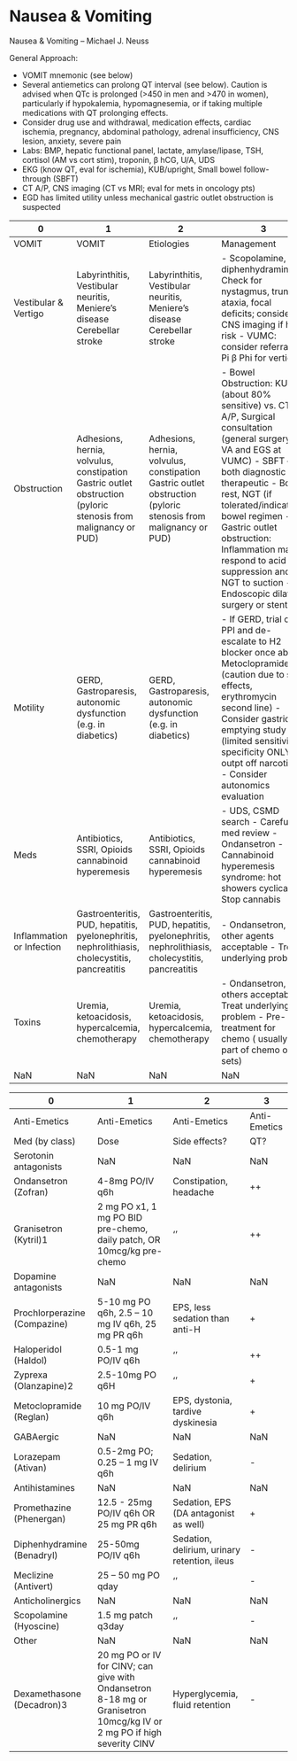 # Nausea & Vomiting
 
Nausea & Vomiting – Michael J. Neuss

General Approach:

-   VOMIT mnemonic (see below)
-   Several antiemetics can prolong QT interval (see below).
    Caution is advised when QTc is prolonged (>450 in men and >470 in
    women), particularly if hypokalemia, hypomagnesemia, or if taking
    multiple medications with QT prolonging effects.
-   Consider drug use and withdrawal, medication effects, cardiac
    ischemia, pregnancy, abdominal pathology, adrenal insufficiency, CNS
    lesion, anxiety, severe pain
-   Labs: BMP, hepatic functional panel, lactate, amylase/lipase, TSH,
    cortisol (AM vs cort stim), troponin,
    β
    hCG, U/A, UDS
-   EKG (know QT, eval for ischemia), KUB/upright, Small bowel
    follow-through (SBFT)
-   CT A/P, CNS imaging (CT vs MRI; eval for mets in oncology pts)
-   EGD has limited utility unless mechanical gastric outlet obstruction
    is suspected

| 0                         | 1                                                                                                              | 2                                                                                                              | 3                                                                                                                                                                                                                                                                                                                                                                     |
|---------------------------|----------------------------------------------------------------------------------------------------------------|----------------------------------------------------------------------------------------------------------------|-----------------------------------------------------------------------------------------------------------------------------------------------------------------------------------------------------------------------------------------------------------------------------------------------------------------------------------------------------------------------|
| VOMIT                     | VOMIT                                                                                                          | Etiologies                                                                                                     | Management                                                                                                                                                                                                                                                                                                                                                            |
| Vestibular & Vertigo      | Labyrinthitis, Vestibular neuritis, Meniere’s disease Cerebellar stroke                                        | Labyrinthitis, Vestibular neuritis, Meniere’s disease Cerebellar stroke                                        | \- Scopolamine, diphenhydramine - Check for nystagmus, truncal ataxia, focal deficits; consider CNS imaging if high risk - VUMC: consider referral to Pi β Phi for vertigo                                                                                                                                                                                            |
| Obstruction               | Adhesions, hernia, volvulus, constipation Gastric outlet obstruction (pyloric stenosis from malignancy or PUD) | Adhesions, hernia, volvulus, constipation Gastric outlet obstruction (pyloric stenosis from malignancy or PUD) | \- Bowel Obstruction: KUB (about 80% sensitive) vs. CT A/P, Surgical consultation (general surgery at VA and EGS at VUMC) - SBFT – both diagnostic and therapeutic - Bowel rest, NGT (if tolerated/indicated), bowel regimen - Gastric outlet obstruction: Inflammation may respond to acid suppression and NGT to suction - Endoscopic dilation, surgery or stenting |
| Motility                  | GERD, Gastroparesis, autonomic dysfunction (e.g. in diabetics)                                                 | GERD, Gastroparesis, autonomic dysfunction (e.g. in diabetics)                                                 | \- If GERD, trial of PPI and de-escalate to H2 blocker once able - Metoclopramide (caution due to side effects, erythromycin second line) - Consider gastric emptying study (limited sensitivity & specificity ONLY outpt off narcotics) - Consider autonomics evaluation                                                                                             |
| Meds                      | Antibiotics, SSRI, Opioids cannabinoid hyperemesis                                                             | Antibiotics, SSRI, Opioids cannabinoid hyperemesis                                                             | \- UDS, CSMD search - Careful med review - Ondansetron - Cannabinoid hyperemesis syndrome: hot showers cyclically. Stop cannabis                                                                                                                                                                                                                                      |
| Inflammation or Infection | Gastroenteritis, PUD, hepatitis, pyelonephritis, nephrolithiasis, cholecystitis, pancreatitis                  | Gastroenteritis, PUD, hepatitis, pyelonephritis, nephrolithiasis, cholecystitis, pancreatitis                  | \- Ondansetron, other agents acceptable - Treat underlying problem                                                                                                                                                                                                                                                                                                    |
| Toxins                    | Uremia, ketoacidosis, hypercalcemia, chemotherapy                                                              | Uremia, ketoacidosis, hypercalcemia, chemotherapy                                                              | \- Ondansetron, others acceptable - Treat underlying problem - Pre-treatment for chemo ( usually part of chemo order sets)                                                                                                                                                                                                                                            |
| NaN                       | NaN                                                                                                            | NaN                                                                                                            | NaN                                                                                                                                                                                                                                                                                                                                                                   |

| 0                            | 1                                                                                                                      | 2                                            | 3            |
|------------------------------|------------------------------------------------------------------------------------------------------------------------|----------------------------------------------|--------------|
| Anti-Emetics                 | Anti-Emetics                                                                                                           | Anti-Emetics                                 | Anti-Emetics |
| Med (by class)               | Dose                                                                                                                   | Side effects?                                | QT?          |
| Serotonin antagonists        | NaN                                                                                                                    | NaN                                          | NaN          |
| Ondansetron (Zofran)         | 4-8mg PO/IV q6h                                                                                                        | Constipation, headache                       | ++           |
| Granisetron (Kytril)1        | 2 mg PO x1, 1 mg PO BID pre-chemo, daily patch, OR 10mcg/kg pre-chemo                                                  | ‘’                                           | ++           |
| Dopamine antagonists         | NaN                                                                                                                    | NaN                                          | NaN          |
| Prochlorperazine (Compazine) | 5-10 mg PO q6h, 2.5 – 10 mg IV q6h, 25 mg PR q6h                                                                       | EPS, less sedation than anti-H               | \+           |
| Haloperidol (Haldol)         | 0.5-1 mg PO/IV q6h                                                                                                     | ‘’                                           | ++           |
| Zyprexa (Olanzapine)2        | 2.5-10mg PO q6H                                                                                                        | ‘’                                           | \+           |
| Metoclopramide (Reglan)      | 10 mg PO/IV q6h                                                                                                        | EPS, dystonia, tardive dyskinesia            | \+           |
| GABAergic                    | NaN                                                                                                                    | NaN                                          | NaN          |
| Lorazepam (Ativan)           | 0.5-2mg PO; 0.25 – 1 mg IV q6h                                                                                         | Sedation, delirium                           | \-           |
| Antihistamines               | NaN                                                                                                                    | NaN                                          | NaN          |
| Promethazine (Phenergan)     | 12.5 - 25mg PO/IV q6h OR 25 mg PR q6h                                                                                  | Sedation, EPS (DA antagonist as well)        | \+           |
| Diphenhydramine (Benadryl)   | 25-50mg PO/IV q6h                                                                                                      | Sedation, delirium, urinary retention, ileus | \-           |
| Meclizine (Antivert)         | 25 – 50 mg PO qday                                                                                                     | ‘’                                           | \-           |
| Anticholinergics             | NaN                                                                                                                    | NaN                                          | NaN          |
| Scopolamine (Hyoscine)       | 1.5 mg patch q3day                                                                                                     | ‘’                                           | \-           |
| Other                        | NaN                                                                                                                    | NaN                                          | NaN          |
| Dexamethasone (Decadron)3    | 20 mg PO or IV for CINV; can give with Ondansetron 8-18 mg or Granisetron 10mcg/kg IV or 2 mg PO if high severity CINV | Hyperglycemia, fluid retention               | \-           |
